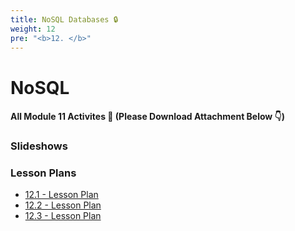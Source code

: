 ```yaml
---
title: NoSQL Databases 🔒 
weight: 12
pre: "<b>12. </b>"
---
```


# NoSQL 

#### All Module 11 Activites  📂 (Please Download Attachment Below 👇) 

### Slideshows


### Lesson Plans

* [12.1 - Lesson Plan](./activities/day-01)
* [12.2 - Lesson Plan](./activities/day-02)
* [12.3 - Lesson Plan](./activities/day-03)